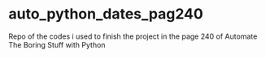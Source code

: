 # auto_python_dates_pag240
 Repo of the codes i used to finish the project in the page 240 of Automate The Boring Stuff with Python
